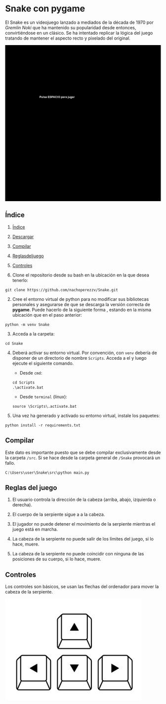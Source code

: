 # Snake con pygame

El Snake es un videojuego lanzado a mediados de la década de 1970 por _Gremlin Noki_ que ha mantenido su popularidad desde entonces, convirtiéndose en un clásico. Se ha intentado replicar la lógica del juego tratando de mantener el aspecto recto y pixelado del original. 

![snake-game-gif](Include/icons/snake-game-gif.gif)


## Índice
1. [Índice](Índice)
2. [Descargar](Descargar)
3. [Compilar](Compilar)
4. [Reglasdeljuego](Reglasdeljuego)
5. [Controles](Controles)

1. Clone el repositorio desde su bash en la ubicación en la que desea tenerlo:
```
git clone https://github.com/nachoperezzv/Snake.git
```

2. Cree el entorno virtual de python para no modificar sus bibliotecas personales y asegurarse de que se descarga la versión correcta de **pygame**. Puede hacerlo de la siguiente forma , estando en la misma ubicación que en el paso anterior:

```
python -m venv Snake
```

3. Acceda a la carpeta:
```
cd Snake
```

4. Deberá activar su entorno virtual. Por convención, con `venv` debería de disponer de un directorio de nombre `Scripts`. Acceda a el y luego ejecute el siguiente comando. 

    - Desde `cmd`:
    ```
    cd Scripts
    .\activate.bat
    ```

    - Desde `terminal` (linux):
    ```
    source \Scripts\.activate.bat
    ```

5. Una vez ha generado y activado su entorno virtual, instale los paquetes:

```
python install -r requirements.txt
```


## Compilar

Este dato es importante puesto que se debe compilar exclusivamente desde la carpeta `/src`. Si se hace desde la carpeta general de `/Snake` provocará un fallo. 

```
C:\Users\user\Snake\src\python main.py 
```

## Reglas del juego

1.  El usuario controla la dirección de la cabeza (arriba, abajo, izquierda o derecha).

2.  El cuerpo de la serpiente sigue a a la cabeza.

3.  El jugador no puede detener el movimiento de la serpiente mientras el juego está en marcha.

4.  La cabeza de la serpiente no puede salir de los límites del juego, si lo hace, muere.

5.  La cabeza de la serpiente no puede coincidir con ninguna de las posiciones de su cuerpo, si lo hace, muere.

## Controles

Los controles son básicos, se usan las flechas del ordenador para mover la cabeza de la serpiente.

![Flechas del teclado](Include/icons/arrow_keys.png)